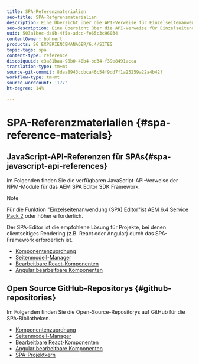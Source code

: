 ```yaml
---
title: SPA-Referenzmaterialien
seo-title: SPA-Referenzmaterialien
description: Eine Übersicht über die API-Verweise für Einzelseitenanwendungen und Quellcode-Repositorys
seo-description: Eine Übersicht über die API-Verweise für Einzelseitenanwendungen und Quellcode-Repositorys
uuid: 503a1bec-da8b-4f5e-adcc-fe65c3c96034
contentOwner: bohnert
products: SG_EXPERIENCEMANAGER/6.4/SITES
topic-tags: spa
content-type: reference
discoiquuid: c3a81baa-98b0-40b4-bd34-f39e8491acca
translation-type: tm+mt
source-git-commit: 8daa8943ccbca46c54f9dd7f1a25259a22a4b42f
workflow-type: tm+mt
source-wordcount: '177'
ht-degree: 14%

---
```



# SPA-Referenzmaterialien {#spa-reference-materials}

## JavaScript-API-Referenzen für SPAs{#spa-javascript-api-references}

Im Folgenden finden Sie die verfügbaren JavaScript-API-Verweise der NPM-Module für das AEM SPA Editor SDK Framework.

>[!NOTE]
>Für die Funktion &quot;Einzelseitenanwendung (SPA) Editor&quot;ist [AEM 6.4 Service Pack 2](https://helpx.adobe.com/de/experience-manager/6-4/release-notes/sp-release-notes.html) oder höher erforderlich.
>
>Der SPA-Editor ist die empfohlene Lösung für Projekte, bei denen clientseitiges Rendering (z.B. React oder Angular) durch das SPA-Framework erforderlich ist.

* [Komponentenzuordnung](https://www.npmjs.com/package/@adobe/aem-spa-component-mapping)
* [Seitenmodell-Manager](https://www.npmjs.com/package/@adobe/aem-spa-page-model-manager)
* [Bearbeitbare React-Komponenten](https://www.npmjs.com/package/@adobe/aem-react-editable-components)
* [Angular bearbeitbare Komponenten](https://www.npmjs.com/package/@adobe/aem-angular-editable-components)

## Open Source GitHub-Repositorys {#github-repositories}

Im Folgenden finden Sie die Open-Source-Repositorys auf GitHub für die SPA-Bibliotheken.

* [Komponentenzuordnung](https://github.com/adobe/aem-spa-component-mapping)
* [Seitenmodell-Manager](https://github.com/adobe/aem-spa-page-model-manager)
* [Bearbeitbare React-Komponenten](https://github.com/adobe/aem-react-editable-components)
* [Angular bearbeitbare Komponenten](https://github.com/adobe/aem-angular-editable-components)
* [SPA-Projektkern](https://github.com/adobe/aem-spa-project-core)
